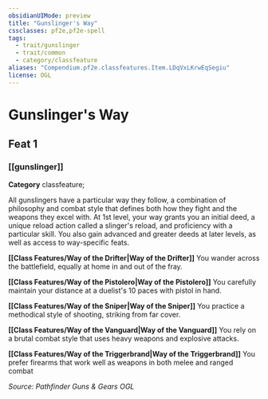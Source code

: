 ```yaml
---
obsidianUIMode: preview
title: "Gunslinger's Way"
cssclasses: pf2e,pf2e-spell
tags:
  - trait/gunslinger
  - trait/common
  - category/classfeature
aliases: "Compendium.pf2e.classfeatures.Item.LDqVxLKrwEqSegiu"
license: OGL
---
```

# Gunslinger's Way
## Feat 1
### [[gunslinger]]

**Category** classfeature; 




All gunslingers have a particular way they follow, a combination of philosophy and combat style that defines both how they fight and the weapons they excel with. At 1st level, your way grants you an initial deed, a unique reload action called a slinger's reload, and proficiency with a particular skill. You also gain advanced and greater deeds at later levels, as well as access to way-specific feats.

**[[Class Features/Way of the Drifter|Way of the Drifter]]** You wander across the battlefield, equally at home in and out of the fray.

**[[Class Features/Way of the Pistolero|Way of the Pistolero]]** You carefully maintain your distance at a duelist's 10 paces with pistol in hand.

**[[Class Features/Way of the Sniper|Way of the Sniper]]** You practice a methodical style of shooting, striking from far cover.

**[[Class Features/Way of the Vanguard|Way of the Vanguard]]** You rely on a brutal combat style that uses heavy weapons and explosive attacks.

**[[Class Features/Way of the Triggerbrand|Way of the Triggerbrand]]** You prefer firearms that work well as weapons in both melee and ranged combat

*Source: Pathfinder Guns & Gears*
*OGL*